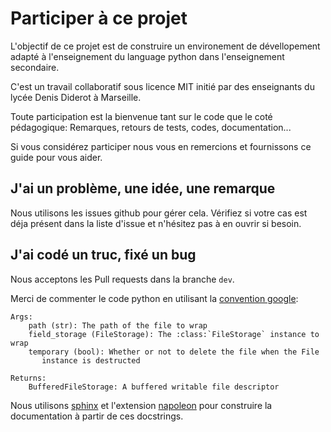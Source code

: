 # Participer à ce projet

L'objectif de ce projet est de construire un environement de dévellopement adapté à l'enseignement du language python dans l'enseignement secondaire.

C'est un travail collaboratif sous licence MIT initié par des enseignants du lycée Denis Diderot à Marseille.

Toute participation est la bienvenue tant sur le code que le coté pédagogique: Remarques, retours de tests, codes, documentation...

Si vous considérez participer nous vous en remercions et fournissons ce guide pour vous aider.

## J'ai un problème, une idée, une remarque
Nous utilisons les issues github pour gérer cela. Vérifiez si votre cas est déja présent dans la liste d'issue et n'hésitez pas à en ouvrir si besoin.


## J'ai codé un truc, fixé un bug
Nous acceptons les Pull requests dans la branche `dev`.

Merci de commenter le code python en utilisant la [convention google](http://google.github.io/styleguide/pyguide.html):
```
Args:
    path (str): The path of the file to wrap
    field_storage (FileStorage): The :class:`FileStorage` instance to wrap
    temporary (bool): Whether or not to delete the file when the File
       instance is destructed

Returns:
    BufferedFileStorage: A buffered writable file descriptor
```
Nous utilisons [sphinx](http://www.sphinx-doc.org/en/master/) et l'extension [napoleon](https://sphinxcontrib-napoleon.readthedocs.io/en/latest/) pour construire la documentation à partir de ces docstrings.
